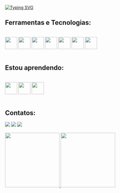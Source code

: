 <a href="https://git.io/typing-svg"><img src="https://readme-typing-svg.herokuapp.com?font=Fira+Code&pause=1000&color=9A00F7&width=435&lines=%F0%9F%91%A9%E2%80%8D%F0%9F%92%BB+Clara+%7C+Frontend+Developer+%26+UX" alt="Typing SVG" /></a>

## Ferramentas e Tecnologias:
<div style="display: inline_block"><br>
  <img loading="lazy" src="https://cdn.jsdelivr.net/gh/devicons/devicon@latest/icons/javascript/javascript-original.svg" width="40" height="40"/>
  <img loading="lazy" src="https://cdn.jsdelivr.net/gh/devicons/devicon@latest/icons/react/react-original.svg" width="40" height="40"/>
  <img loading="lazy" src="https://cdn.jsdelivr.net/gh/devicons/devicon@latest/icons/html5/html5-original.svg" width="40" height="40"/>
  <img loading="lazy" src="https://cdn.jsdelivr.net/gh/devicons/devicon@latest/icons/css3/css3-original.svg" width="40" height="40"/>
  <img loading="lazy" src="https://cdn.jsdelivr.net/gh/devicons/devicon@latest/icons/sass/sass-original.svg" width="40" height="40"/>
  <img loading="lazy" src="https://cdn.jsdelivr.net/gh/devicons/devicon@latest/icons/bootstrap/bootstrap-original.svg" width="40" height="40"/>
  <img loading="lazy" src="https://cdn.jsdelivr.net/gh/devicons/devicon@latest/icons/figma/figma-original.svg" width="40" height="40"/>
</div>
<br>

## Estou aprendendo:
<div style="display: inline_block"><br>
  <img loading="lazy" src="https://cdn.jsdelivr.net/gh/devicons/devicon@latest/icons/typescript/typescript-original.svg" width="40" height="40"/>
  <img loading="lazy" src="https://cdn.jsdelivr.net/gh/devicons/devicon@latest/icons/nextjs/nextjs-original.svg" width="40" height="40"/>
  <img loading="lazy" src="https://cdn.jsdelivr.net/gh/devicons/devicon@latest/icons/tailwindcss/tailwindcss-original.svg" width="40" height="40"/>
</div>
<br>

## Contatos:
<div
<a href="https://instagram.com/anncllrs" target="_blank"><img loading="lazy" src="https://img.shields.io/badge/-Instagram-%23E4405F?style=for-the-badge&logo=instagram&logoColor=white" target="_blank"></a>
<a href = "mailto:contato@clararemotto@gmail.com"><img loading="lazy" src="https://img.shields.io/badge/Gmail-D14836?style=for-the-badge&logo=gmail&logoColor=white" target="_blank"></a>
<a href="https://www.linkedin.com/in/clara-remotto" target="_blank"><img loading="lazy" src="https://img.shields.io/badge/-LinkedIn-%230077B5?style=for-the-badge&logo=linkedin&logoColor=white" target="_blank"></a>   
</div>

<br>

<div>
<a href="https://github.com/seu-usuário-aqui">
<img loading="lazy" height="180em" src="https://github-readme-stats.vercel.app/api/top-langs/?username=anaclararemotto&layout=compact&langs_count=7&theme=midnight-purple"/>
<img loading="lazy" height="180em" src="https://github-readme-stats.vercel.app/api?username=anaclararemotto&show_icons=true&theme=midnight-purple&include_all_commits=true&count_private=true"/>
</div>



